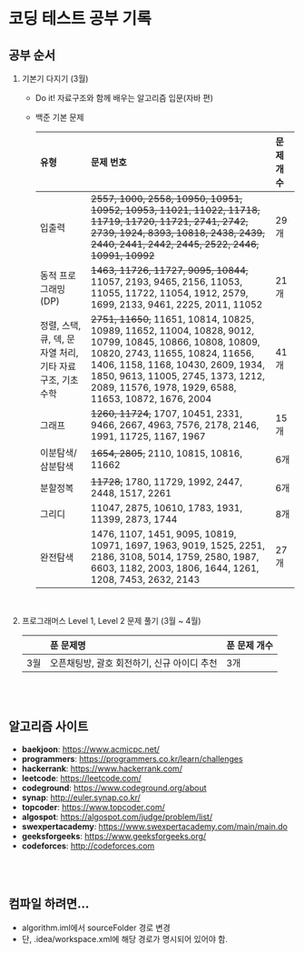 # 코딩 테스트 공부 기록

## 공부 순서

1.  기본기 다지기 (3월)

    - Do it! 자료구조와 함께 배우는 알고리즘 입문(자바 편)
    - 백준 기본 문제

      | 유형                                                       | 문제 번호                                                                                                                                                                                                                                                                  | 문제 개수 |
      | :--------------------------------------------------------- | :------------------------------------------------------------------------------------------------------------------------------------------------------------------------------------------------------------------------------------------------------------------------- | :-------- |
      | 입출력                                                     | ~~2557, 1000, 2558, 10950, 10951, 10952, 10953, 11021, 11022, 11718, 11719, 11720, 11721, 2741, 2742, 2739, 1924, 8393, 10818, 2438, 2439, 2440, 2441, 2442, 2445, 2522, 2446, 10991, 10992~~                                                                               | 29개      |
      | 동적 프로그래밍(DP)                                        | ~~1463, 11726, 11727, 9095, 10844,~~ 11057, 2193, 9465, 2156, 11053, 11055, 11722, 11054, 1912, 2579, 1699, 2133, 9461, 2225, 2011, 11052                                                                                                                                      | 21개      |
      | 정렬, 스택, 큐, 덱, 문자열 처리, 기타 자료 구조, 기초 수학 | ~~2751, 11650,~~ 11651, 10814, 10825, 10989, 11652, 11004, 10828, 9012, 10799, 10845, 10866, 10808, 10809, 10820, 2743, 11655, 10824, 11656, 1406, 1158, 1168, 10430, 2609, 1934, 1850, 9613, 11005, 2745, 1373, 1212, 2089, 11576, 1978, 1929, 6588, 11653, 10872, 1676, 2004 | 41개      |
      | 그래프                                                     | ~~1260, 11724,~~ 1707, 10451, 2331, 9466, 2667, 4963, 7576, 2178, 2146, 1991, 11725, 1167, 1967                                                                                                                                                                                | 15개      |
      | 이분탐색/삼분탐색                                          | ~~1654, 2805,~~ 2110, 10815, 10816, 11662                                                                                                                                                                                                                                      | 6개       |
      | 분할정복                                                   | ~~11728,~~ 1780, 11729, 1992, 2447, 2448, 1517, 2261                                                                                                                                                                                                                           | 6개       |
      | 그리디                                                     | 11047, 2875, 10610, 1783, 1931, 11399, 2873, 1744                                                                                                                                                                                                                          | 8개       |
      | 완전탐색                                                   | 1476, 1107, 1451, 9095, 10819, 10971, 1697, 1963, 9019, 1525, 2251, 2186, 3108, 5014, 1759, 2580, 1987, 6603, 1182, 2003, 1806, 1644, 1261, 1208, 7453, 2632, 2143                                                                                                         | 27개      |

<br>

2. 프로그래머스 Level 1, Level 2 문제 풀기 (3월 ~ 4월)

   |     | 푼 문제명                   | 푼 문제 개수 |                                                                                                                                                                                                                                     
   | :--- | :----------------| :-------- |
   | 3월       | 오픈채팅방, 괄호 회전하기, 신규 아이디 추천        | 3개|                                       
                                                                                                                                    

<br>
<br>

## 알고리즘 사이트

- **baekjoon**: https://www.acmicpc.net/
- **programmers**: https://programmers.co.kr/learn/challenges
- **hackerrank**: https://www.hackerrank.com/
- **leetcode**: https://leetcode.com/
- **codeground**: https://www.codeground.org/about
- **synap**: http://euler.synap.co.kr/
- **topcoder**: https://www.topcoder.com/
- **algospot**: https://algospot.com/judge/problem/list/
- **swexpertacademy**: https://www.swexpertacademy.com/main/main.do
- **geeksforgeeks**: https://www.geeksforgeeks.org/
- **codeforces**: http://codeforces.com

<br>
<br>

## 컴파일 하려면...
- algorithm.iml에서 sourceFolder 경로 변경
- 단, .idea/workspace.xml에 해당 경로가 명시되어 있어야 함.